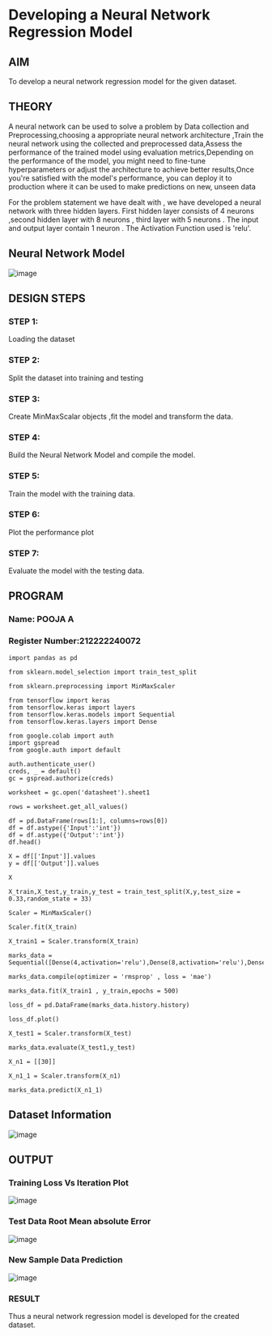 # Developing a Neural Network Regression Model

## AIM
To develop a neural network regression model for the given dataset.

## THEORY
A neural network can be used to solve a problem by Data collection and Preprocessing,choosing a appropriate neural network architecture ,Train the neural network using the collected and preprocessed data,Assess the performance of the trained model using evaluation metrics,Depending on the performance of the model, you might need to fine-tune hyperparameters or adjust the architecture to achieve better results,Once you're satisfied with the model's performance, you can deploy it to production where it can be used to make predictions on new, unseen data

For the problem statement we have dealt with , we have developed a neural network with three hidden layers. First hidden layer consists of 4 neurons ,second hidden layer with 8 neurons , third layer with 5 neurons .
The input and output layer contain 1 neuron . The Activation Function used is 'relu'.

## Neural Network Model

![image](https://github.com/poojaanbu0/basic-nn-model/assets/119390329/bcf34274-a843-4091-8b77-f71d634d5317)

## DESIGN STEPS

### STEP 1:

Loading the dataset

### STEP 2:

Split the dataset into training and testing

### STEP 3:

Create MinMaxScalar objects ,fit the model and transform the data.

### STEP 4:

Build the Neural Network Model and compile the model.

### STEP 5:

Train the model with the training data.

### STEP 6:

Plot the performance plot

### STEP 7:

Evaluate the model with the testing data.

## PROGRAM
### Name: POOJA A
### Register Number:212222240072
```
import pandas as pd

from sklearn.model_selection import train_test_split

from sklearn.preprocessing import MinMaxScaler

from tensorflow import keras
from tensorflow.keras import layers
from tensorflow.keras.models import Sequential
from tensorflow.keras.layers import Dense

from google.colab import auth
import gspread
from google.auth import default

auth.authenticate_user()
creds, _ = default()
gc = gspread.authorize(creds)

worksheet = gc.open('datasheet').sheet1

rows = worksheet.get_all_values()

df = pd.DataFrame(rows[1:], columns=rows[0])
df = df.astype({'Input':'int'})
df = df.astype({'Output':'int'})
df.head()

X = df[['Input']].values
y = df[['Output']].values

X

X_train,X_test,y_train,y_test = train_test_split(X,y,test_size = 0.33,random_state = 33)

Scaler = MinMaxScaler()

Scaler.fit(X_train)

X_train1 = Scaler.transform(X_train)

marks_data = Sequential([Dense(4,activation='relu'),Dense(8,activation='relu'),Dense(5,activation='relu'),Dense(1)])

marks_data.compile(optimizer = 'rmsprop' , loss = 'mae')

marks_data.fit(X_train1 , y_train,epochs = 500)

loss_df = pd.DataFrame(marks_data.history.history)

loss_df.plot()

X_test1 = Scaler.transform(X_test)

marks_data.evaluate(X_test1,y_test)

X_n1 = [[30]]

X_n1_1 = Scaler.transform(X_n1)

marks_data.predict(X_n1_1)
```
## Dataset Information

![image](https://github.com/poojaanbu0/basic-nn-model/assets/119390329/efcec8ef-2db6-4b3e-b258-9ea6a71ebc11)

## OUTPUT

### Training Loss Vs Iteration Plot

![image](https://github.com/poojaanbu0/basic-nn-model/assets/119390329/71022b79-c6de-48cb-b118-6febfb0bcfad)

### Test Data Root Mean absolute Error

![image](https://github.com/poojaanbu0/basic-nn-model/assets/119390329/b389a4ec-5ae0-49f7-8abe-ae553dff4d7a)

### New Sample Data Prediction

![image](https://github.com/poojaanbu0/basic-nn-model/assets/119390329/e8e06d7a-b239-4be8-a406-8e7ce0a64765)



### RESULT
Thus a neural network regression model is developed for the created dataset.
